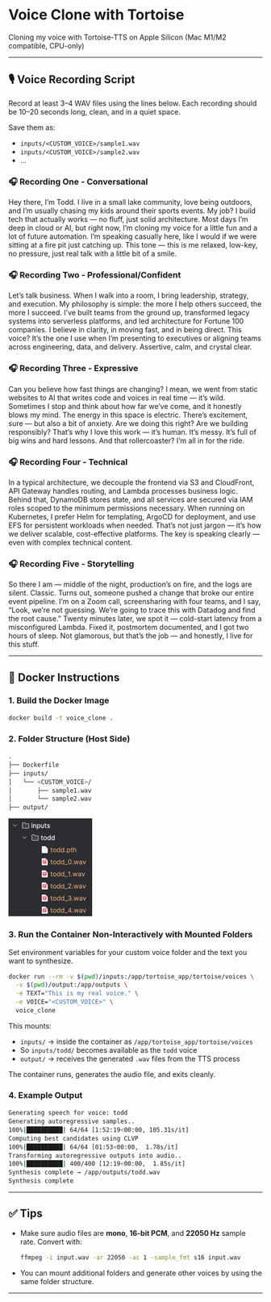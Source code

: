 # Voice Clone with Tortoise

Cloning my voice with Tortoise-TTS on Apple Silicon (Mac M1/M2 compatible, CPU-only)

---

## 🎙️ Voice Recording Script

Record at least 3–4 WAV files using the lines below. Each recording should be 10–20 seconds long, clean, and in a quiet space.

Save them as:

- `inputs/<CUSTOM_VOICE>/sample1.wav`
- `inputs/<CUSTOM_VOICE>/sample2.wav`
- ...

### 🎧 Recording One - Conversational
Hey there, I’m Todd. I live in a small lake community, love being outdoors, and I’m usually chasing my kids around their sports events. My job? I build tech that actually works — no fluff, just solid architecture. Most days I’m deep in cloud or AI, but right now, I’m cloning my voice for a little fun and a lot of future automation. I’m speaking casually here, like I would if we were sitting at a fire pit just catching up. This tone — this is me relaxed, low-key, no pressure, just real talk with a little bit of a smile.

### 🎧 Recording Two - Professional/Confident
Let’s talk business. When I walk into a room, I bring leadership, strategy, and execution. My philosophy is simple: the more I help others succeed, the more I succeed. I’ve built teams from the ground up, transformed legacy systems into serverless platforms, and led architecture for Fortune 100 companies. I believe in clarity, in moving fast, and in being direct. This voice? It’s the one I use when I’m presenting to executives or aligning teams across engineering, data, and delivery. Assertive, calm, and crystal clear.

### 🎧 Recording Three - Expressive
Can you believe how fast things are changing? I mean, we went from static websites to AI that writes code and voices in real time — it’s wild. Sometimes I stop and think about how far we’ve come, and it honestly blows my mind. The energy in this space is electric. There’s excitement, sure — but also a bit of anxiety. Are we doing this right? Are we building responsibly? That’s why I love this work — it’s human. It’s messy. It’s full of big wins and hard lessons. And that rollercoaster? I’m all in for the ride.

### 🎧 Recording Four - Technical
In a typical architecture, we decouple the frontend via S3 and CloudFront, API Gateway handles routing, and Lambda processes business logic. Behind that, DynamoDB stores state, and all services are secured via IAM roles scoped to the minimum permissions necessary. When running on Kubernetes, I prefer Helm for templating, ArgoCD for deployment, and use EFS for persistent workloads when needed. That’s not just jargon — it’s how we deliver scalable, cost-effective platforms. The key is speaking clearly — even with complex technical content.

### 🎧 Recording Five - Storytelling
So there I am — middle of the night, production’s on fire, and the logs are silent. Classic. Turns out, someone pushed a change that broke our entire event pipeline. I’m on a Zoom call, screensharing with four teams, and I say, “Look, we’re not guessing. We’re going to trace this with Datadog and find the root cause.” Twenty minutes later, we spot it — cold-start latency from a misconfigured Lambda. Fixed it, postmortem documented, and I got two hours of sleep. Not glamorous, but that’s the job — and honestly, I live for this stuff.

---

## 🐳 Docker Instructions

### 1. Build the Docker Image

```bash
docker build -t voice_clone .
```

### 2. Folder Structure (Host Side)

```bash
.
├── Dockerfile
├── inputs/
│   └── <CUSTOM_VOICE>/
│       ├── sample1.wav
│       └── sample2.wav
├── output/
```

![input_files.png](img/input_files.png)

### 3. Run the Container Non-Interactively with Mounted Folders

Set environment variables for your custom voice folder and the text you want to synthesize.

```bash
docker run --rm -v $(pwd)/inputs:/app/tortoise_app/tortoise/voices \
  -v $(pwd)/output:/app/outputs \
  -e TEXT="This is my real voice." \
  -e VOICE="<CUSTOM_VOICE>" \
  voice_clone
```

This mounts:
- `inputs/` → inside the container as `/app/tortoise_app/tortoise/voices`
- So `inputs/todd/` becomes available as the `todd` voice
- `output/` → receives the generated `.wav` files from the TTS process

The container runs, generates the audio file, and exits cleanly.

### 4. Example Output

```bash
Generating speech for voice: todd
Generating autoregressive samples..
100%|██████████| 64/64 [1:52:19<00:00, 105.31s/it]
Computing best candidates using CLVP
100%|██████████| 64/64 [01:53<00:00,  1.78s/it]
Transforming autoregressive outputs into audio..
100%|██████████| 400/400 [12:19<00:00,  1.85s/it]
Synthesis complete → /app/outputs/todd.wav
Synthesis complete
```

---

## ✅ Tips

- Make sure audio files are **mono**, **16-bit PCM**, and **22050 Hz** sample rate.
  Convert with:
  ```bash
  ffmpeg -i input.wav -ar 22050 -ac 1 -sample_fmt s16 input.wav
  ```
- You can mount additional folders and generate other voices by using the same folder structure.

---
